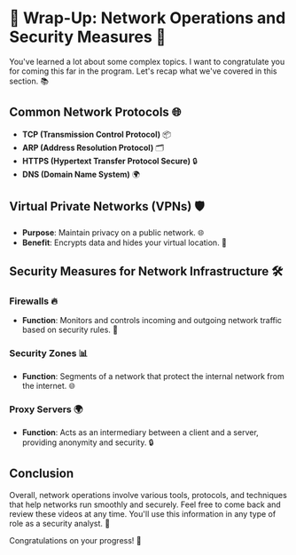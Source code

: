 # 🎉 Wrap-Up: Network Operations and Security Measures 🔐

You've learned a lot about some complex topics. I want to congratulate you for coming this far in the program. Let's recap what we've covered in this section. 📚

## Common Network Protocols 🌐
- **TCP (Transmission Control Protocol)** 📦
- **ARP (Address Resolution Protocol)** 🗂️
- **HTTPS (Hypertext Transfer Protocol Secure)** 🔒
- **DNS (Domain Name System)** 🌍

## Virtual Private Networks (VPNs) 🛡️
- **Purpose**: Maintain privacy on a public network. 🌐
- **Benefit**: Encrypts data and hides your virtual location. 🔏

## Security Measures for Network Infrastructure 🛠️
### Firewalls 🔥
- **Function**: Monitors and controls incoming and outgoing network traffic based on security rules. 🚦

### Security Zones 📊
- **Function**: Segments of a network that protect the internal network from the internet. 🌐

### Proxy Servers 🌍
- **Function**: Acts as an intermediary between a client and a server, providing anonymity and security. 🔒

## Conclusion
Overall, network operations involve various tools, protocols, and techniques that help networks run smoothly and securely. Feel free to come back and review these videos at any time. You'll use this information in any type of role as a security analyst. 🚀

Congratulations on your progress! 🎉
